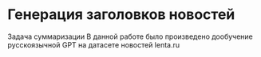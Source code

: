 # Генерация заголовков новостей
Задача суммаризации
В данной работе было произведено дообучение русскоязычной GPT на датасете новостей lenta.ru


